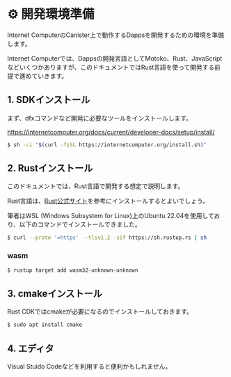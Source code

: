 # ⚙ 開発環境準備

Internet ComputerのCanister上で動作するDappsを開発するための環境を準備します。

Internet Computerでは、Dappsの開発言語としてMotoko、Rust、JavaScriptなどいくつかありますが、このドキュメントではRust言語を使って開発する前提で進めていきます。

## 1. SDKインストール

まず、dfxコマンドなど開発に必要なツールをインストールします。

https://internetcomputer.org/docs/current/developer-docs/setup/install/


```bash
$ sh -ci "$(curl -fsSL https://internetcomputer.org/install.sh)"
```

## 2. Rustインストール

このドキュメントでは、Rust言語で開発する想定で説明します。

Rust言語は、[Rust公式サイト](https://www.rust-lang.org/tools/install)を参考にインストールするとよいでしょう。

筆者はWSL (Windows Subsystem for Linux)上のUbuntu 22.04を使用しており、以下のコマンドでインストールできました。

```bash
$ curl --proto '=https' --tlsv1.2 -sSf https://sh.rustup.rs | sh
```

### wasm

```bash
$ rustup target add wasm32-unknown-unknown
```

## 3. cmakeインストール

Rust CDKではcmakeが必要になるのでインストールしておきます。

```bash
$ sudo apt install cmake
```

## 4. エディタ

Visual Stuido Codeなどを利用すると便利かもしれません。